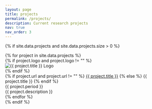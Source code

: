 ```yaml
---
layout: page
title: projects
permalink: /projects/
description: Current research projects
nav: true
nav_order: 3
---
```


{% if site.data.projects and site.data.projects.size > 0 %}
<div class="projects-container">

<div class="project-cards">
{% for project in site.data.projects %}
  <div class="project-card">
    {% if project.logo and project.logo != "" %}
    <div class="project-logo-container">
      <img class="project-logo" src="{{ '/assets/img/projects/' | append: project.logo | relative_url }}" alt="{{ project.title }} Logo">
    </div>
    {% endif %}
    <div class="project-title">
      {% if project.url and project.url != "" %}
        <a href="{{ project.url }}" target="_blank">{{ project.title }}</a>
      {% else %}
        {{ project.title }}
      {% endif %}
    </div>
    <div class="project-meta">{{ project.period }}</div>
    <div class="project-desc">{{ project.description }}</div>
  </div>
{% endfor %}
</div>
</div>
{% endif %}
